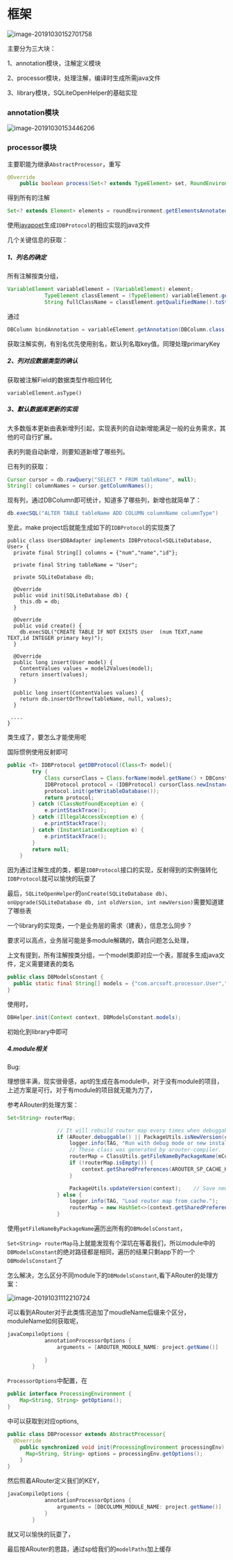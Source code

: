 # 框架

![image-20191030152701758](../pic/image-about.png)

主要分为三大块：

1、annotation模块，注解定义模块

2、processor模块，处理注解，编译时生成所需java文件

3、library模块，SQLiteOpenHelper的基础实现



### annotation模块

![image-20191030153446206](../pic/image-annotation.png)



### processor模块

主要职能为继承`AbstractProcessor`，重写

```java
@Override
    public boolean process(Set<? extends TypeElement> set, RoundEnvironment roundEnvironment)
```

得到所有的注解

```JAVA
Set<? extends Element> elements = roundEnvironment.getElementsAnnotatedWith(DBColumn.class);
```

使用[javapoet](https://github.com/square/javapoet)生成`IDBProtocol`的相应实现的java文件

几个关键信息的获取：

##### 1、列名的确定

所有注解按类分组，

```java
VariableElement variableElement = (VariableElement) element;
            TypeElement classElement = (TypeElement) variableElement.getEnclosingElement();
            String fullClassName = classElement.getQualifiedName().toString();
```

通过

```java
DBColumn bindAnnotation = variableElement.getAnnotation(DBColumn.class);
```

获取注解实例，有别名优先使用别名，默认列名取key值。同理处理primaryKey

##### 2、列对应数据类型的确认

获取被注解Field的数据类型作相应转化

```
variableElement.asType()
```

##### 3、默认数据库更新的实现

大多数版本更新由表新增列引起，实现表列的自动新增能满足一般的业务需求，其他的可自行扩展。

表的列能自动新增，则要知道新增了哪些列。

已有列的获取：

```java
Cursor cursor = db.rawQuery("SELECT * FROM tableName", null);
String[] columnNames = cursor.getColumnNames();
```

现有列，通过DBColumn即可统计，知道多了哪些列，新增也就简单了：

```java
db.execSQL("ALTER TABLE tableName ADD COLUMN columnName columnType")
```

至此，make project后就能生成如下的`IDBProtocol`的实现类了

```jav
public class User$DBAdapter implements IDBProtocol<SQLiteDatabase, User> {
  private final String[] columns = {"num","name","id"};

  private final String tableName = "User";

  private SQLiteDatabase db;

  @Override
  public void init(SQLiteDatabase db) {
    this.db = db;
  }

  @Override
  public void create() {
    db.execSQL("CREATE TABLE IF NOT EXISTS User  (num TEXT,name TEXT,id INTEGER primary key)");
  }

  @Override
  public long insert(User model) {
    ContentValues values = model2Values(model);
    return insert(values);
  }

  public long insert(ContentValues values) {
    return db.insertOrThrow(tableName, null, values);
  }

 ....
}
```



类生成了，要怎么才能使用呢

国际惯例使用反射即可

```java
public <T> IDBProtocol getDBProtocol(Class<T> model){
        try {
            Class cursorClass = Class.forName(model.getName() + DBConstant.PROCESSOR_CLASS_SUFFIX);
            IDBProtocol protocol = (IDBProtocol) cursorClass.newInstance();
            protocol.init(getWritableDatabase());
            return protocol;
        } catch (ClassNotFoundException e) {
            e.printStackTrace();
        } catch (IllegalAccessException e) {
            e.printStackTrace();
        } catch (InstantiationException e) {
            e.printStackTrace();
        }
        return null;
    }
```

因为通过注解生成的类，都是`IDBProtocol`接口的实现，反射得到的实例强转化`IDBProtocol`就可以愉快的玩耍了



最后，`SQLiteOpenHelper`的`onCreate(SQLiteDatabase db)`、`onUpgrade(SQLiteDatabase db, int oldVersion, int newVersion)`需要知道建了哪些表

一个library的实现类，一个是业务层的需求（建表），信息怎么同步？

要求可以高点，业务层可能是多module解耦的，耦合问题怎么处理，

上文有提到，所有注解按类分组，一个model类即对应一个表，那就多生成java文件，定义需要建表的类名

```java
public class DBModelsConstant {
  public static final String[] models = {"com.arcsoft.processor.User","com.arcsoft.processor.Student"};
}
```

使用时，

```java
DBHelper.init(Context context, DBModelsConstant.models);
```

初始化到library中即可



##### 4.module相关

Bug:

理想很丰满，现实很骨感，apt的生成在各module中，对于没有module的项目，上述方案是可行。对于有module的项目就无能为力了，

参考ARouter的处理方案：

```java
Set<String> routerMap;

                // It will rebuild router map every times when debuggable.
                if (ARouter.debuggable() || PackageUtils.isNewVersion(context)) {
                    logger.info(TAG, "Run with debug mode or new install, rebuild router map.");
                    // These class was generated by arouter-compiler.
                    routerMap = ClassUtils.getFileNameByPackageName(mContext, ROUTE_ROOT_PAKCAGE);
                    if (!routerMap.isEmpty()) {
                        context.getSharedPreferences(AROUTER_SP_CACHE_KEY, Context.MODE_PRIVATE).edit().putStringSet(AROUTER_SP_KEY_MAP, routerMap).apply();
                    }

                    PackageUtils.updateVersion(context);    // Save new version name when router map update finishes.
                } else {
                    logger.info(TAG, "Load router map from cache.");
                    routerMap = new HashSet<>(context.getSharedPreferences(AROUTER_SP_CACHE_KEY, Context.MODE_PRIVATE).getStringSet(AROUTER_SP_KEY_MAP, new HashSet<String>()));
                }

```

使用`getFileNameByPackageName`遍历出所有的`DBModelsConstant`，

`Set<String> routerMap`马上就能发现有个深坑在等着我们，所以module中的`DBModelsConstant`的绝对路径都是相同，遍历的结果只剩app下的一个`DBModelsConstant`了

怎么解决，怎么区分不同module下的`DBModelsConstant`,看下ARouter的处理方案：

![image-20191031112210724](../pic/image-module.png)

可以看到ARouter对于此类情况追加了moudleName后缀来个区分，moduleName如何获取呢，

```java
javaCompileOptions {
            annotationProcessorOptions {
                arguments = [AROUTER_MODULE_NAME: project.getName()]
                
            }
        }
```

`ProcessorOptions`中配置，在

```java
public interface ProcessingEnvironment {
    Map<String, String> getOptions();
}
```

中可以获取到对应options,

```java
public class DBProcessor extends AbstractProcessor{
  @Override
    public synchronized void init(ProcessingEnvironment processingEnv) {
      Map<String, String> options = processingEnv.getOptions();
    }
}
```

然后照着ARouter定义我们的KEY，

```java
javaCompileOptions {
            annotationProcessorOptions {
                arguments = [DBCOLUMN_MODULE_NAME: project.getName()]
            }
        }
```

就又可以愉快的玩耍了，

最后按ARouter的思路，通过sp给我们的`modelPaths`加上缓存


<link rel="stylesheet" href="https://cdn.jsdelivr.net/npm/gitalk@1/dist/gitalk.css">

<script src="https://cdn.jsdelivr.net/npm/gitalk@1/dist/gitalk.min.js"></script>
<div id="gitalk-container"></div>
<script>

var gitalk = new Gitalk({

"clientID": "f452f976595591ff3304",
"clientSecret": "230e5db6dfa1fdbe9a0e9987b58025092f938e62",
"repo": "doc",
"owner": "altair861",
"admin": ["altair861"],
"id": location.pathname,      
"distractionFreeMode": false  
});
gitalk.render("gitalk-container");

</script>
